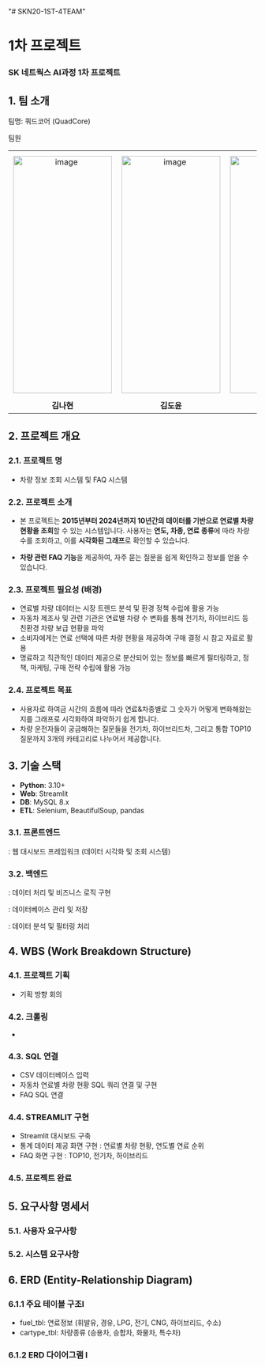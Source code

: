 "# SKN20-1ST-4TEAM" 

# 1차 프로젝트
### SK 네트웍스 AI과정 1차 프로젝트

## 1. 팀 소개
팀명: 쿼드코어 (QuadCore)

팀원

<table align="center">
  <tr>
    <td align="center" valign="top" style="padding: 10px;">
      <img width="200" height="480" alt="image" src="https://github.com/user-attachments/assets/19ce06ea-d792-4cbf-bee7-6541a0c1c96d" alt="김나현"/>
    </td>
    <td align="center" valign="top" style="padding: 10px;">
      <img width="200" height="480" alt="image" src="https://github.com/user-attachments/assets/f362d7a2-f3fe-43f6-aec4-7def1ad1c56f" width="150" alt="김도윤"/>
    </td>
    <td align="center" valign="top" style="padding: 10px;">
      <img width="200" height="480" alt="image" src="https://github.com/user-attachments/assets/01cecff6-8b63-41b3-85bf-950123506abf" alt="박다정"/>
    </td>
    <td align="center" valign="top" style="padding: 10px;">
      <img width="200" height="480" alt="image" src="https://github.com/user-attachments/assets/b71b8632-964d-4135-9e2f-2f057035b2d4" alt="안채연"/>
    </td>
  </tr>
  <tr>
    <td align="center"> <strong>김나현</strong></td>
    <td align="center"> <strong>김도윤</strong></td>
    <td align="center"> <strong>박다정</strong></td>
    <td align="center"> <strong>안채연</strong></td>
  </tr>
</table>





## 2. 프로젝트 개요
### 2.1. 프로젝트 명
- 차량 정보 조회 시스템 및 FAQ 시스템
  
### 2.2. 프로젝트 소개
- 본 프로젝트는 **2015년부터 2024년까지 10년간의 데이터를 기반으로 연료별 차량 현황을 조회**할 수 있는 시스템입니다.
사용자는 **연도, 차종, 연료 종류**에 따라 차량 수를 조회하고, 이를 **시각화된 그래프**로 확인할 수 있습니다.

- **차량 관련 FAQ 기능**을 제공하여, 자주 묻는 질문을 쉽게 확인하고 정보를 얻을 수 있습니다.
  
### 2.3. 프로젝트 필요성 (배경)
- 연료별 차량 데이터는 시장 트렌드 분석 및 환경 정책 수립에 활용 가능
- 자동차 제조사 및 관련 기관은 연료별 차량 수 변화를 통해 전기차, 하이브리드 등 친환경 차량 보급 현황을 파악
- 소비자에게는 연료 선택에 따른 차량 현황을 제공하여 구매 결정 시 참고 자료로 활용
- 명료하고 직관적인 데이터 제공으로 분산되어 있는 정보를 빠르게 필터링하고, 정책, 마케팅, 구매 전략 수립에 활용 가능
  
### 2.4. 프로젝트 목표
- 사용자로 하여금 시간의 흐름에 따라 연료&차종별로 그 숫자가 어떻게 변화해왔는지를 그래프로 시각화하여 파악하기 쉽게 합니다.
- 차량 운전자들이 궁금해하는 질문들을 전기차, 하이브리드차, 그리고 통합 TOP10 질문까지 3개의 카테고리로 나누어서 제공합니다.

## 3. 기술 스택
- **Python**: 3.10+  
- **Web**: Streamlit  
- **DB**: MySQL 8.x  
- **ETL**: Selenium, BeautifulSoup, pandas
### 3.1. 프론트엔드
: 웹 대시보드 프레임워크 (데이터 시각화 및 조회 시스템)

### 3.2. 백엔드
: 데이터 처리 및 비즈니스 로직 구현

: 데이터베이스 관리 및 저장

: 데이터 분석 및 필터링 처리

## 4. WBS (Work Breakdown Structure)
### 4.1. 프로젝트 기획
- 기획 방향 회의

### 4.2. 크롤링
-

### 4.3. SQL 연결
- CSV 데이터베이스 입력
- 자동차 연료별 차량 현황 SQL 쿼리 연결 및 구현
- FAQ SQL 연결


### 4.4. STREAMLIT 구현
- Streamlit 대시보드 구축
- 통계 데이터 제공 화면 구현 : 연료별 차량 현황, 연도별 연료 순위
- FAQ 화면 구현 : TOP10, 전기차, 하이브리드

### 4.5. 프로젝트 완료

## 5. 요구사항 명세서
### 5.1. 사용자 요구사항

### 5.2. 시스템 요구사항

## 6. ERD (Entity-Relationship Diagram)
### 6.1.1 주요 테이블 구조I
- fuel_tbl: 연료정보 (휘발유, 경유, LPG, 전기, CNG, 하이브리드, 수소)
- cartype_tbl: 차량종류 (승용차, 승합차, 화물차, 특수차)

### 6.1.2 ERD 다이어그램 I




